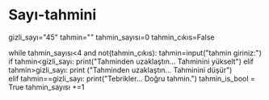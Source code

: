 # Sayı-tahmini
gizli_sayı="45"
tahmin=""
tahmin_sayısı=0
tahmin_cıkıs=False
    
while tahmin_sayısı<4 and not(tahmin_cıkıs):
    tahmin=input("tahmin giriniz:")
    if tahmin<gizli_sayı:
         print("Tahminden uzaklaştın... Tahminini yükselt")
    elif tahmin>gizli_sayı:
         print ("Tahminden uzaklaştın... Tahminini düşür")  
    elif tahmin==gizli_sayı:
         print("Tebrikler... Doğru tahmin.")
         tahmin_is_bool = True 
    tahmin_sayısı +=1
